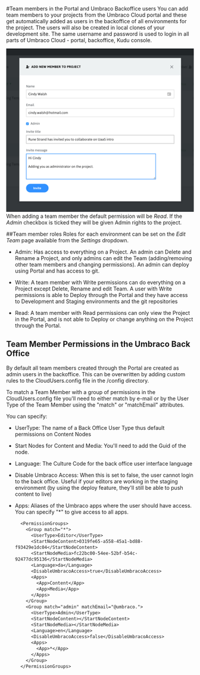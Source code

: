 #Team members in the Portal and Umbraco Backoffice users
You can add team members to your projects from the Umbraco Cloud portal and these get automatically added as users in the backoffice of all environments for the project. The users will also be created in local clones of your development site. The same username and password is used to login in all parts of Umbraco Cloud - portal, backoffice, Kudu console.

![Add team member](images/add-team-member.jpg)
When adding a team member the default permission will be *Read*. If the *Admin* checkbox is ticked they will be given Admin rights to the project.

##Team member roles
Roles for each environment can be set on the *Edit Team* page available from the *Settings* dropdown.

* Admin: Has access to everything on a Project. An admin can Delete and Rename a Project, and only admins can edit the Team (adding/removing other team members and changing permissions). An admin can deploy using Portal and has access to git.

* Write: A team member with Write permissions can do everything on a Project except Delete, Rename and edit Team. A user with Write permissions is able to Deploy through the Portal and they have access to Development and Staging environments and the git repositories

* Read: A team member with Read permissions can only view the Project in the Portal, and is not able to Deploy or change anything on the Project through the Portal.


## Team Member Permissions in the Umbraco Back Office 
By default all team members created through the Portal are created as admin users in the backoffice. This can be overwritten by adding custom rules to the CloudUsers.config file in the /config directory. 

To match a Team Member with a group of permissions in the CloudUsers.config file you'll need to either match by e-mail or by the User Type of the Team Member using the "match" or "matchEmail" attributes.

You can specify:
* UserType: The name of a Back Office User Type thus default permissions on Content Nodes
* Start Nodes for Content and Media: You'll need to add the Guid of the node.
* Language: The Culture Code for the back office user interface language
* Disable Umbraco Access: When this is set to false, the user cannot login to the back office. Useful if your editors are working in the staging environment (by using the deploy feature, they'll still be able to push content to live)
* Apps: Aliases of the Umbraco apps where the user should have access. You can specify "*" to give access to all apps.

        <PermissionGroups>
          <Group match="*">
            <UserType>Editor</UserType>
            <StartNodeContent>0319fe65-a558-45a1-bd88-f93429e1dc04</StartNodeContent>
            <StartNodeMedia>fc22bc00-54ee-52bf-b54c-92477dc95136</StartNodeMedia>
            <Language>da</Language>
            <DisableUmbracoAccess>true</DisableUmbracoAccess>
            <Apps>
              <App>Content</App>
              <App>Media</App>
            </Apps>
          </Group>
          <Group match="admin" matchEmail="@umbraco.">
            <UserType>Admin</UserType>
            <StartNodeContent></StartNodeContent>
            <StartNodeMedia></StartNodeMedia>
            <Language>en</Language>
            <DisableUmbracoAccess>false</DisableUmbracoAccess>
            <Apps>
              <App>*</App>
            </Apps>
          </Group>
        </PermissionGroups>
